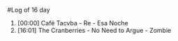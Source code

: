 #Log of 16 day

1. [00:00] Café Tacvba - Re - Esa Noche
1. [16:01] The Cranberries - No Need to Argue - Zombie
